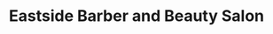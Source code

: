 ---
title: "Eastside Barber and Beauty Salon"
url: /camden/eastside-barber-and-beauty-salon/
shop: hairdresser
---